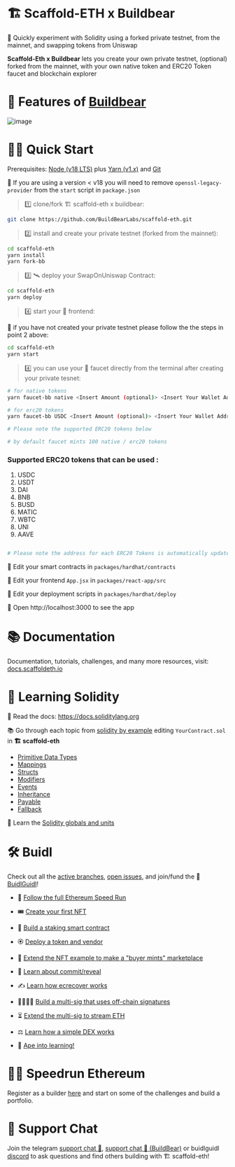 # 🏗 Scaffold-ETH x Buildbear

🧪 Quickly experiment with Solidity using a forked private testnet, from the mainnet, and swapping tokens from Uniswap

**Scaffold-Eth x Buildbear** lets you create your own private testnet, (optional) forked from the mainnet, with your own native token and ERC20 Token faucet and blockchain explorer

# 🐻 Features of [Buildbear](https://buildbear.io)

<!-- TODO -->

![image](https://user-images.githubusercontent.com/2653167/124158108-c14ca380-da56-11eb-967e-69cde37ca8eb.png)

# 🏄‍♂️ Quick Start

Prerequisites: [Node (v18 LTS)](https://nodejs.org/en/download/) plus [Yarn (v1.x)](https://classic.yarnpkg.com/en/docs/install/) and [Git](https://git-scm.com/downloads)

🚨 If you are using a version < v18 you will need to remove `openssl-legacy-provider` from the `start` script in `package.json`

> 1️⃣ clone/fork 🏗 scaffold-eth x buildbear:

```bash
git clone https://github.com/BuildBearLabs/scaffold-eth.git
```

> 2️⃣ install and create your private testnet (forked from the mainnet):

```bash
cd scaffold-eth
yarn install
yarn fork-bb
```

> 3️⃣ 🛰 deploy your SwapOnUniswap Contract:

```bash
cd scaffold-eth
yarn deploy
```

> 4️⃣ start your 📱 frontend:

🚨 if you have not created your private testnet please follow the the steps in point 2 above:

```bash
cd scaffold-eth
yarn start
```


> 4️⃣ you can use your 🚰 faucet directly from the terminal after creating your private tesnet:

```bash
# for native tokens
yarn faucet-bb native <Insert Amount (optional)> <Insert Your Wallet Address>

# for erc20 tokens
yarn faucet-bb USDC <Insert Amount (optional)> <Insert Your Wallet Address>

# Please note the supported ERC20 tokens below

# by default faucet mints 100 native / erc20 tokens
```

### Supported ERC20 tokens that can be used :

1. USDC
2. USDT
3. DAI
4. BNB
5. BUSD
6. MATIC
7. WBTC
8. UNI
9. AAVE

```bash

# Please note the address for each ERC20 Tokens is automatically updated / changed based on the network that you have forked from

```

🔏 Edit your smart contracts in `packages/hardhat/contracts`

📝 Edit your frontend `App.jsx` in `packages/react-app/src`

💼 Edit your deployment scripts in `packages/hardhat/deploy`

📱 Open http://localhost:3000 to see the app

<!-- 🚨📡 To deploy to a public domain, use `yarn surge`. You will need to have a surge account and have the surge CLI installed. There is also the option to deploy to IPFS using `yarn ipfs` and `yarn s3` to deploy to an AWS bucket 🪣 There are scripts in the `packages/react-app/src/scripts` folder to help with this.` -->

# 📚 Documentation

Documentation, tutorials, challenges, and many more resources, visit: [docs.scaffoldeth.io](https://docs.scaffoldeth.io)

# 🔭 Learning Solidity

📕 Read the docs: https://docs.soliditylang.org

📚 Go through each topic from [solidity by example](https://solidity-by-example.org) editing `YourContract.sol` in **🏗 scaffold-eth**

- [Primitive Data Types](https://solidity-by-example.org/primitives/)
- [Mappings](https://solidity-by-example.org/mapping/)
- [Structs](https://solidity-by-example.org/structs/)
- [Modifiers](https://solidity-by-example.org/function-modifier/)
- [Events](https://solidity-by-example.org/events/)
- [Inheritance](https://solidity-by-example.org/inheritance/)
- [Payable](https://solidity-by-example.org/payable/)
- [Fallback](https://solidity-by-example.org/fallback/)

📧 Learn the [Solidity globals and units](https://docs.soliditylang.org/en/latest/units-and-global-variables.html)

# 🛠 Buidl

Check out all the [active branches](https://github.com/scaffold-eth/scaffold-eth/branches/active), [open issues](https://github.com/scaffold-eth/scaffold-eth/issues), and join/fund the 🏰 [BuidlGuidl](https://BuidlGuidl.com)!

- 🚤 [Follow the full Ethereum Speed Run](https://medium.com/@austin_48503/%EF%B8%8Fethereum-dev-speed-run-bd72bcba6a4c)

- 🎟 [Create your first NFT](https://github.com/scaffold-eth/scaffold-eth/tree/simple-nft-example)
- 🥩 [Build a staking smart contract](https://github.com/scaffold-eth/scaffold-eth/tree/challenge-1-decentralized-staking)
- 🏵 [Deploy a token and vendor](https://github.com/scaffold-eth/scaffold-eth/tree/challenge-2-token-vendor)
- 🎫 [Extend the NFT example to make a "buyer mints" marketplace](https://github.com/scaffold-eth/scaffold-eth/tree/buyer-mints-nft)
- 🎲 [Learn about commit/reveal](https://github.com/scaffold-eth/scaffold-eth-examples/tree/commit-reveal-with-frontend)
- ✍️ [Learn how ecrecover works](https://github.com/scaffold-eth/scaffold-eth-examples/tree/signature-recover)
- 👩‍👩‍👧‍👧 [Build a multi-sig that uses off-chain signatures](https://github.com/scaffold-eth/scaffold-eth/tree/meta-multi-sig)
- ⏳ [Extend the multi-sig to stream ETH](https://github.com/scaffold-eth/scaffold-eth/tree/streaming-meta-multi-sig)
- ⚖️ [Learn how a simple DEX works](https://medium.com/@austin_48503/%EF%B8%8F-minimum-viable-exchange-d84f30bd0c90)
- 🦍 [Ape into learning!](https://github.com/scaffold-eth/scaffold-eth/tree/aave-ape)

# 🏃💨 Speedrun Ethereum

Register as a builder [here](https://speedrunethereum.com) and start on some of the challenges and build a portfolio.

# 💬 Support Chat

Join the telegram [support chat 💬](https://t.me/joinchat/KByvmRe5wkR-8F_zz6AjpA), [support chat 💬 (BuildBear)](https://t.me/Web3_dApp_Developers) or buidlguidl [discord](https://discord.gg/pRsr6rwG) to ask questions and find others building with 🏗 scaffold-eth!
